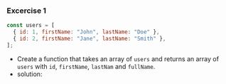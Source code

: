 ### Excercise 1

```js
const users = [
  { id: 1, firstName: "John", lastName: "Doe" },
  { id: 2, firstName: "Jane", lastName: "Smith" },
];
```
- Create a function that takes an array of `users` and returns an array of `users` with `id`, `firstName`, `lastNam` and `fullName`.
- solution:

